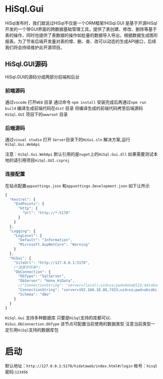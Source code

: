# HiSql.Gui
HiSql发布时，我们就说过HiSql不仅是一个ORM框架!HiSql.GUI 是基于开源HiSql开发的一个带GUI界面的跨数据基础管理工具，提供了表创建、修改、删除等基于表的操作，同时也提供了表数据的操作如批量的数据导入导出，根据数据生成图形报表。为了节省后端开发量对表的增、删、查、改可以动态的生成API接口，后续我们将会持续维护此开源项目。




## HiSql.GUI源码
HiSql.GUI的源码分成两部分前端和后台

### 前端源码 
通过`vscode` 打开`WEB` 目录 通过命令 `npm install` 安装完成后再通过`npm run build` 编译生成前端代码在`dist` 目录 将编译生成的前端代码拷至后端源码`HiSql.GUI` 项目下的`wwwroot` 目录


### 后端源码

通过`visual studio` 打开 `Server`目录下的`HiGui.sln` 解决方案,运行`HiSql.Gui.WebApi` 

注意：`HiSql.Gui.WebApi`  默认引用的是`nuget`上的`HiSql.Gui.dll` 如果需要测试本地的请引用项目`HiSql.GUI.csproj`


### 连接配置
在站点配置`appsettings.json` 和`appsettings.Development.json` 如下让所示
``` js
{
  "Kestrel": {
    "EndPoints": {
      "Http": {
        "Url": "http://*:5170"
      }
    }
  },
  "Logging": {
    "LogLevel": {
      "Default": "Information",
      "Microsoft.AspNetCore": "Warning"
    }
  },
  "HiGui": {
    "SiteUrl": "http://127.0.0.1:5170",
    /*连接字符串*/
    "DbConnection": {
      "DbType": "SqlServer",
      "DbServer": "Hone_HiData",
      //"ConnectionString": "server=(local);uid=sa;pwd=Hone@123;database=Hone;Encrypt=True; TrustServerCertificate=True;",
      "ConnectionString": "server=192.168.10.88,7433;uid=sa;pwd=abcabc;database=Hone_HiData;;Encrypt=True; TrustServerCertificate=True;",
      "Schema": "dbo"
    }
  }
}
```

`HiSql.Gui` 支持多种数据库 只要是`HiSql`支持的库都可以.
`HiGui.DbConnection.DbType` 该节点可配置当前使用的数据类型 注意当前类型一定引用`HiSql`支持的数据库包








# 启动
默认地址：`http://127.0.0.1:5170/hidataweb/index.html#/login`
帐号：`hisql` 密码:`123456`














